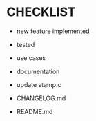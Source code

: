 # CHECKLIST

* new feature implemented

* tested

* use cases

* documentation

* update stamp.c

* CHANGELOG.md

* README.md

